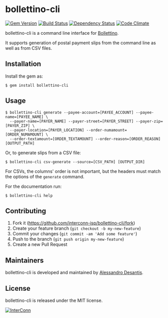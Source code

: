 # bollettino-cli

[![Gem Version](https://badge.fury.io/rb/bollettino-cli.svg)](http://badge.fury.io/rb/bollettino-cli)
[![Build Status](https://travis-ci.org/interconn-isp/bollettino-cli.svg?branch=master)](https://travis-ci.org/interconn-isp/bollettino-cli)
[![Dependency Status](https://gemnasium.com/interconn-isp/bollettino-cli.svg)](https://gemnasium.com/interconn-isp/bollettino-cli)
[![Code Climate](https://codeclimate.com/github/interconn-isp/bollettino-cli/badges/gpa.svg)](https://codeclimate.com/github/interconn-isp/bollettino-cli)

bollettino-cli is a command line interface for [Bollettino](https://github.com/interconn-isp/bollettino-cli).

It supports generation of postal payment slips from the command line as well as
from CSV files.

## Installation

Install the gem as:

```console
$ gem install bollettino-cli
```

## Usage

```console
$ bollettino-cli generate --payee-account=[PAYEE_ACCOUNT] --payee-name=[PAYEE_NAME] \
  --payer-name=[PAYER_NAME] --payer-street=[PAYER_STREET] --payer-zip=[PAYER_ZIP] \
  --payer-location=[PAYER_LOCATION] --order-numamount=[ORDER_NUMAMOUNT] \
  --order-textamount=[ORDER_TEXTAMOUNT] --order-reason=[ORDER_REASON] [OUTPUT_PATH]
```

Or, to generate slips from a CSV file:

```console
$ bollettino-cli csv-generate --source=[CSV_PATH] [OUTPUT_DIR]
```

For CSVs, the columns' order is not important, but the headers must match the
options of the `generate` command.

For the documentation run:

```console
$ bollettino-cli help
```

## Contributing

1. Fork it (https://github.com/interconn-isp/bollettino-cli/fork)
2. Create your feature branch (`git checkout -b my-new-feature`)
3. Commit your changes (`git commit -am 'Add some feature'`)
4. Push to the branch (`git push origin my-new-feature`)
5. Create a new Pull Request

## Maintainers

bollettino-cli is developed and maintained by [Alessandro Desantis](https://github.com/alessandro1997).

## License

bollettino-cli is released under the MIT license.

[![InterConn](http://www.gravatar.com/avatar/b3f5893b97323096977545477e0066c5.jpg?s=100)](http://www.interconn.it)
